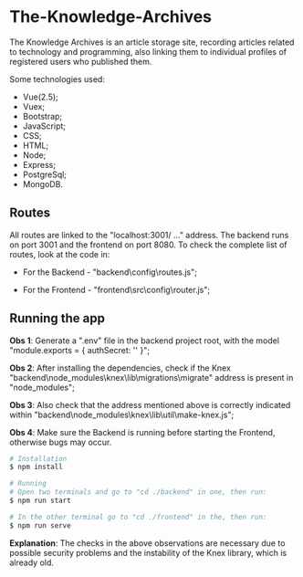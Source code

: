 # The-Knowledge-Archives

The Knowledge Archives is an article storage site, recording articles related to technology and programming, also linking them to individual profiles of registered users who published them.

Some technologies used:

* Vue(2.5);
* Vuex;
* Bootstrap;
* JavaScript;
* CSS;
* HTML;
* Node;
* Express;
* PostgreSql;
* MongoDB.

## Routes 

All routes are linked to the "localhost:3001/ ..." address. The backend runs on port 3001 and the frontend on port 8080. To check the complete list of routes, look at the code in:

* For the Backend - "backend\config\routes.js";

* For the Frontend - "frontend\src\config\router.js";

## Running the app

**Obs 1**: Generate a ".env" file in the backend project root, with the model "module.exports = { authSecret: '' }";

**Obs 2**: After installing the dependencies, check if the Knex "backend\node_modules\knex\lib\migrations\migrate" address is present in "node_modules";

**Obs 3**: Also check that the address mentioned above is correctly indicated within "backend\node_modules\knex\lib\util\make-knex.js";

**Obs 4**: Make sure the Backend is running before starting the Frontend, otherwise bugs may occur.

```bash
# Installation
$ npm install

# Running
# Open two terminals and go to "cd ./backend" in one, then run:
$ npm run start

# In the other terminal go to "cd ./frontend" in the, then run:
$ npm run serve
```

**Explanation**: The checks in the above observations are necessary due to possible security problems and the instability of the Knex library, which is already old.